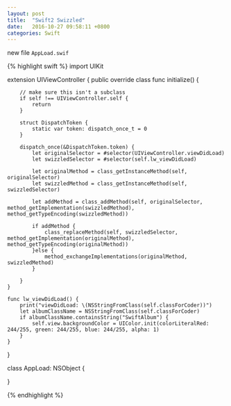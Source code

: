 ```yaml
---
layout: post
title:  "Swift2 Swizzled"
date:   2016-10-27 09:58:11 +0800
categories: Swift
---
```


new file `AppLoad.swif`

{% highlight swift %}
import UIKit

extension UIViewController {
    public override class func initialize() {

        // make sure this isn't a subclass
        if self !== UIViewController.self {
            return
        }

        struct DispatchToken {
            static var token: dispatch_once_t = 0
        }

        dispatch_once(&DispatchToken.token) {
            let originalSelector = #selector(UIViewController.viewDidLoad)
            let swizzledSelector = #selector(self.lw_viewDidLoad)

            let originalMethod = class_getInstanceMethod(self, originalSelector)
            let swizzledMethod = class_getInstanceMethod(self, swizzledSelector)

            let addMethod = class_addMethod(self, originalSelector, method_getImplementation(swizzledMethod), method_getTypeEncoding(swizzledMethod))

            if addMethod {
                class_replaceMethod(self, swizzledSelector, method_getImplementation(originalMethod), method_getTypeEncoding(originalMethod))
            }else {
                method_exchangeImplementations(originalMethod, swizzledMethod)
            }

        }
    }

    func lw_viewDidLoad() {
        print("viewDidLoad: \(NSStringFromClass(self.classForCoder))")
        let albumClassName = NSStringFromClass(self.classForCoder)
        if albumClassName.containsString("SwiftAlbum") {
            self.view.backgroundColor = UIColor.init(colorLiteralRed: 244/255, green: 244/255, blue: 244/255, alpha: 1)
        }
    }
}


class AppLoad: NSObject {


}

{% endhighlight %}